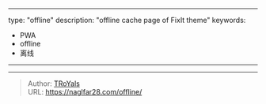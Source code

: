 # 

---
type: "offline"
description: "offline cache page of FixIt theme"
keywords: 
  - PWA
  - offline
  - 离线
---

---

> Author: [TRoYals](https://naglfar28.com)  
> URL: https://naglfar28.com/offline/  


